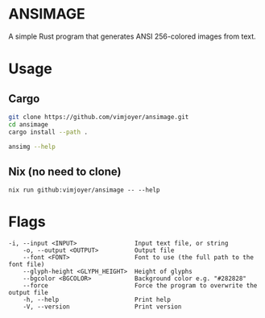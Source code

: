 # ANSIMAGE

A simple Rust program that generates ANSI 256-colored images from text.

# Usage

## Cargo

```bash
git clone https://github.com/vimjoyer/ansimage.git
cd ansimage
cargo install --path .

ansimg --help
```

## Nix (no need to clone)

```
nix run github:vimjoyer/ansimage -- --help
```

# Flags

```
-i, --input <INPUT>                Input text file, or string
    -o, --output <OUTPUT>          Output file
    --font <FONT>                  Font to use (the full path to the font file)
    --glyph-height <GLYPH_HEIGHT>  Height of glyphs
    --bgcolor <BGCOLOR>            Background color e.g. "#282828"
    --force                        Force the program to overwrite the output file
    -h, --help                     Print help
    -V, --version                  Print version
```

